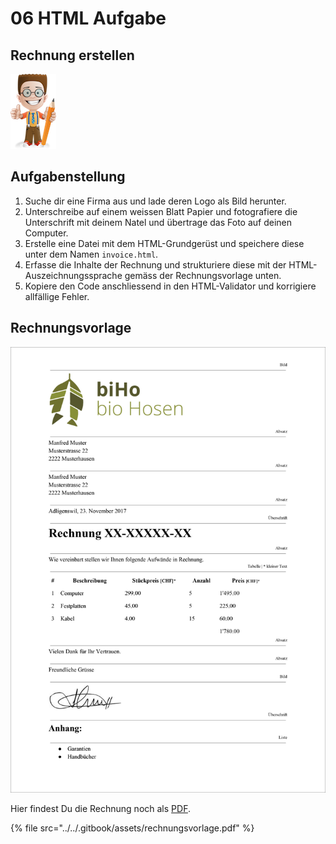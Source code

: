 # 06 HTML Aufgabe

## Rechnung erstellen

![](../../.gitbook/assets/ralph.png)

## Aufgabenstellung

1. Suche dir eine Firma aus und lade deren Logo als Bild herunter.
2. Unterschreibe auf einem weissen Blatt Papier und fotografiere die Unterschrift mit deinem Natel und übertrage das Foto auf deinen Computer.
3. Erstelle eine Datei mit dem HTML-Grundgerüst und speichere diese unter dem Namen `invoice.html`.
4. Erfasse die Inhalte der Rechnung und strukturiere diese mit der HTML-Auszeichnungssprache gemäss der Rechnungsvorlage unten.
5. Kopiere den Code anschliessend in den HTML-Validator und korrigiere allfällige Fehler.

## Rechnungsvorlage

![Rechnungsvorlage](../../.gitbook/assets/rechnungsvorlage.jpg)

Hier findest Du die Rechnung noch als [PDF](https://github.com/johannesE/modul-101/tree/7ef76a9c9f706911092af198dd248f9a2832f329/Tag%201/03%20HTML/06%20HTML-Aufgabe/src/Rechnungsvorlage.pdf).

{% file src="../../.gitbook/assets/rechnungsvorlage.pdf" %}

